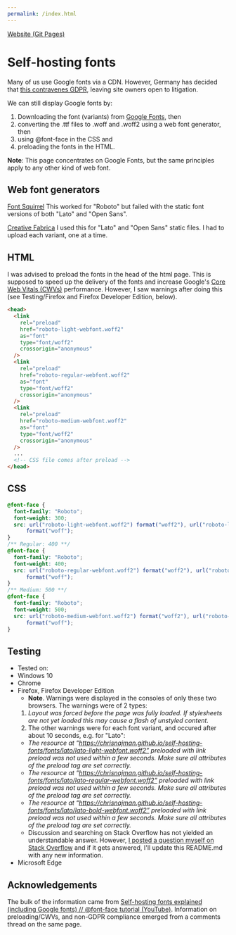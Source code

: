 ```yaml
---
permalink: /index.html
---
```


[Website (Git Pages)](https://chrisnajman.github.io/self-hosting-fonts)

# Self-hosting fonts

Many of us use Google fonts via a CDN. However, Germany has decided that [this contravenes GDPR](https://blog.runcloud.io/google-fonts-gdpr/), leaving site owners open to litigation.

We can still display Google fonts by:

1. Downloading the font (variants) from [Google Fonts](https://fonts.google.com/), then
2. converting the .ttf files to .woff and .woff2 using a web font generator, then
3. using @font-face in the CSS and
4. preloading the fonts in the HTML.

**Note**: This page concentrates on Google Fonts, but the same principles apply to any other kind of web font.

## Web font generators

[Font Squirrel](https://www.fontsquirrel.com/tools/webfont-generator)
This worked for "Roboto" but failed with the static font versions of both "Lato" and "Open Sans".

[Creative Fabrica](https://www.creativefabrica.com/webfont-generator/)
I used this for "Lato" and "Open Sans" static files. I had to upload each variant, one at a time.

## HTML

I was advised to preload the fonts in the head of the html page. This is supposed to speed up the delivery of the fonts and increase Google's [Core Web Vitals (CWVs)](https://support.google.com/webmasters/answer/9205520?hl=en) performance. However, I saw warnings after doing this (see Testing/Firefox and Firefox Developer Edition, below).

```html
<head>
  <link
    rel="preload"
    href="roboto-light-webfont.woff2"
    as="font"
    type="font/woff2"
    crossorigin="anonymous"
  />
  <link
    rel="preload"
    href="roboto-regular-webfont.woff2"
    as="font"
    type="font/woff2"
    crossorigin="anonymous"
  />
  <link
    rel="preload"
    href="roboto-medium-webfont.woff2"
    as="font"
    type="font/woff2"
    crossorigin="anonymous"
  />
  ...
  <!-- CSS file comes after preload -->
</head>
```

## CSS

```css
@font-face {
  font-family: "Roboto";
  font-weight: 300;
  src: url("roboto-light-webfont.woff2") format("woff2"), url("roboto-light-webfont.woff")
      format("woff");
}
/** Regular: 400 **/
@font-face {
  font-family: "Roboto";
  font-weight: 400;
  src: url("roboto-regular-webfont.woff2") format("woff2"), url("roboto-regular-webfont.woff")
      format("woff");
}
/** Medium: 500 **/
@font-face {
  font-family: "Roboto";
  font-weight: 500;
  src: url("roboto-medium-webfont.woff2") format("woff2"), url("roboto-medium-webfont.woff")
      format("woff");
}
```

## Testing

- Tested on:
- Windows 10
- Chrome
- Firefox, Firefox Developer Edition
  - **Note**. Warnings were displayed in the consoles of only these two browsers. The warnings were of 2 types:
  1.  _Layout was forced before the page was fully loaded. If stylesheets are not yet loaded this may cause a flash of unstyled content._
  2.  The other warnings were for each font variant, and occured after about 10 seconds, e.g. for "Lato":
  - _The resource at “https://chrisnajman.github.io/self-hosting-fonts/fonts/lato/lato-light-webfont.woff2” preloaded with link preload was not used within a few seconds. Make sure all attributes of the preload tag are set correctly._
  - _The resource at “https://chrisnajman.github.io/self-hosting-fonts/fonts/lato/lato-regular-webfont.woff2” preloaded with link preload was not used within a few seconds. Make sure all attributes of the preload tag are set correctly._
  - _The resource at “https://chrisnajman.github.io/self-hosting-fonts/fonts/lato/lato-bold-webfont.woff2” preloaded with link preload was not used within a few seconds. Make sure all attributes of the preload tag are set correctly._
  - Discussion and searching on Stack Overflow has not yielded an understandable answer. However, [I posted a question myself on Stack Overflow](https://stackoverflow.com/questions/75351782/why-does-firefox-show-font-preload-warning-the-resource-at-url-preloaded-with) and if it gets answered, I'll update this README.md with any new information.
- Microsoft Edge

## Acknowledgements

The bulk of the information came from [Self-hosting fonts explained (including Google fonts) // @font-face tutorial (YouTube)](https://youtu.be/zK-yy6C2Nck). Information on preloading/CWVs, and non-GDPR compliance emerged from a comments thread on the same page.
